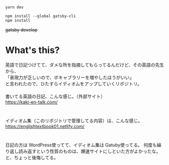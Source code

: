 ```
yarn dev

npm install --global gatsby-cli
npm install
```
~~gatsby develop~~

# What's this?
英語で日記つけてて、ダメな所を指摘してもらってるんだけど、その英語の先生から、  
「表現力が乏しいので、ボキャブラリーを増やしたほうがいい」  
と言われたので、ひたすらイディオムをアップしていくリポジトリ。  
　  
書いてる英語の日記、こんな感じ。（外部サイト）  
<https://kaki-en-talk.com/>  
　  
　  
イディオム集（このリポジトリで管理してる内容）は、こんな感じ。  
<https://englishtextbook01.netlify.com/>  
　  
　  
日記の方は WordPress使ってて、イディオム集は Gatuby使ってる。
何度も繰り返し読み返すという性質のものは、爆速サイトにしといた方がよかったな。と、ちょっと後悔してる。
